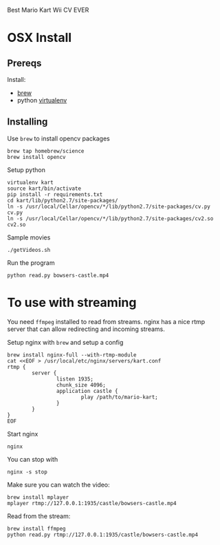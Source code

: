 Best Mario Kart Wii CV EVER

# OSX Install
## Prereqs
Install:
  - [brew](http://brew.sh/)
  - python [virtualenv](https://virtualenv.pypa.io/en/latest/)

## Installing

Use `brew` to install opencv packages
```
brew tap homebrew/science
brew install opencv
```

Setup python
```
virtualenv kart
source kart/bin/activate
pip install -r requirements.txt
cd kart/lib/python2.7/site-packages/
ln -s /usr/local/Cellar/opencv/*/lib/python2.7/site-packages/cv.py cv.py
ln -s /usr/local/Cellar/opencv/*/lib/python2.7/site-packages/cv2.so cv2.so
```

Sample movies
```
./getVideos.sh
```

Run the program
```
python read.py bowsers-castle.mp4
```

# To use with streaming
You need `ffmpeg` installed to read from streams.
nginx has a nice rtmp server that can allow redirecting and incoming streams.

Setup nginx with `brew` and setup a config
```
brew install nginx-full --with-rtmp-module
cat <<EOF > /usr/local/etc/nginx/servers/kart.conf
rtmp {
        server {
                listen 1935;
                chunk_size 4096;
                application castle {
                        play /path/to/mario-kart;
                }
        }
}
EOF
```

Start nginx 
```
nginx
```

You can stop with 
```
nginx -s stop
```

Make sure you can watch the video:
```
brew install mplayer
mplayer rtmp://127.0.0.1:1935/castle/bowsers-castle.mp4
```

Read from the stream:
```
brew install ffmpeg
python read.py rtmp://127.0.0.1:1935/castle/bowsers-castle.mp4
```
